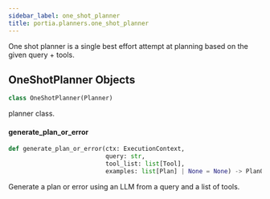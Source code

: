 ```yaml
---
sidebar_label: one_shot_planner
title: portia.planners.one_shot_planner
---
```


One shot planner is a single best effort attempt at planning based on the given query + tools.

## OneShotPlanner Objects

```python
class OneShotPlanner(Planner)
```

planner class.

#### generate\_plan\_or\_error

```python
def generate_plan_or_error(ctx: ExecutionContext,
                           query: str,
                           tool_list: list[Tool],
                           examples: list[Plan] | None = None) -> PlanOrError
```

Generate a plan or error using an LLM from a query and a list of tools.

